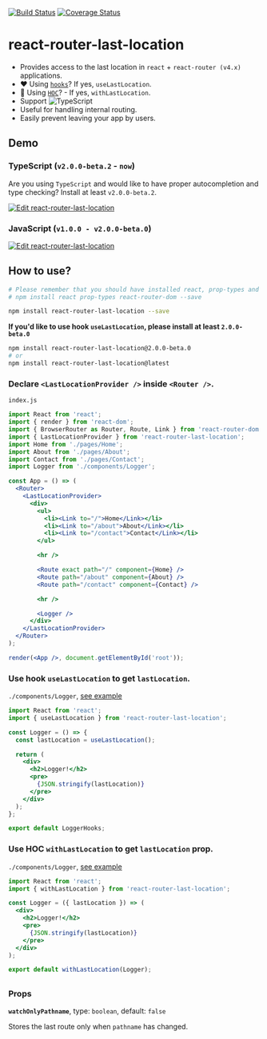 [![Build Status](https://travis-ci.org/hinok/react-router-last-location.svg?branch=master)](https://travis-ci.org/hinok/react-router-last-location)
[![Coverage Status](https://coveralls.io/repos/github/hinok/react-router-last-location/badge.svg?branch=master)](https://coveralls.io/github/hinok/react-router-last-location?branch=master)

# react-router-last-location

- Provides access to the last location in `react` + `react-router (v4.x)` applications.
- ❤️ Using [`hooks`](https://reactjs.org/docs/hooks-overview.html)? If yes, `useLastLocation`.
- 💉 Using [`HOC`](https://reactjs.org/docs/higher-order-components.html)? - If yes, `withLastLocation`.
- Support ![TypeScript](https://user-images.githubusercontent.com/1313605/53197634-df9a6d00-361a-11e9-81ba-69f8a941f8a2.png)
- Useful for handling internal routing.
- Easily prevent leaving your app by users.

## Demo

### TypeScript (`v2.0.0-beta.2` - `now`)

Are you using `TypeScript` and would like to have proper autocompletion and type checking? Install at least `v2.0.0-beta.2`.

[![Edit react-router-last-location](https://codesandbox.io/static/img/play-codesandbox.svg)](https://codesandbox.io/s/zn208l91zp)

### JavaScript (`v1.0.0 - v2.0.0-beta.0`)

[![Edit react-router-last-location](https://codesandbox.io/static/img/play-codesandbox.svg)](https://codesandbox.io/s/wn9kr41z5l)

## How to use?

```bash
# Please remember that you should have installed react, prop-types and react-router-dom packages
# npm install react prop-types react-router-dom --save

npm install react-router-last-location --save
```

**If you'd like to use hook `useLastLocation`, please install at least `2.0.0-beta.0`**

```bash
npm install react-router-last-location@2.0.0-beta.0
# or
npm install react-router-last-location@latest
```

### Declare `<LastLocationProvider />` inside `<Router />`.

`index.js`

```jsx
import React from 'react';
import { render } from 'react-dom';
import { BrowserRouter as Router, Route, Link } from 'react-router-dom';
import { LastLocationProvider } from 'react-router-last-location';
import Home from './pages/Home';
import About from './pages/About';
import Contact from './pages/Contact';
import Logger from './components/Logger';

const App = () => (
  <Router>
    <LastLocationProvider>
      <div>
        <ul>
          <li><Link to="/">Home</Link></li>
          <li><Link to="/about">About</Link></li>
          <li><Link to="/contact">Contact</Link></li>
        </ul>

        <hr />

        <Route exact path="/" component={Home} />
        <Route path="/about" component={About} />
        <Route path="/contact" component={Contact} />

        <hr />

        <Logger />
      </div>
    </LastLocationProvider>
  </Router>
);

render(<App />, document.getElementById('root'));
```

### Use hook `useLastLocation` to get `lastLocation`.

`./components/Logger`, [see example](https://github.com/hinok/react-router-last-location/blob/eb552e0a82df6000ba140d8f20627b8bc68716b6/example/src/components/LoggerHooks/index.js)

```jsx
import React from 'react';
import { useLastLocation } from 'react-router-last-location';

const Logger = () => {
  const lastLocation = useLastLocation();

  return (
    <div>
      <h2>Logger!</h2>
      <pre>
        {JSON.stringify(lastLocation)}
      </pre>
    </div>
  );
};

export default LoggerHooks;

```

### Use HOC `withLastLocation` to get `lastLocation` prop.

`./components/Logger`, [see example](https://github.com/hinok/react-router-last-location/blob/eb552e0a82df6000ba140d8f20627b8bc68716b6/example/src/components/LoggerHOC/index.js)

```jsx
import React from 'react';
import { withLastLocation } from 'react-router-last-location';

const Logger = ({ lastLocation }) => (
  <div>
    <h2>Logger!</h2>
    <pre>
      {JSON.stringify(lastLocation)}
    </pre>
  </div>
);

export default withLastLocation(Logger);
```

## <LastLocationProdiver />

### Props

**`watchOnlyPathname`**, type: `boolean`, default: `false`

Stores the last route only when `pathname` has changed.
